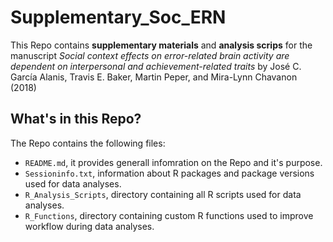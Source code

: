 # Supplementary_Soc_ERN

This Repo contains **supplementary materials** and **analysis scrips** for the manuscript _Social context effects on error-related brain activity are dependent on interpersonal and achievement-related traits_ by José C. García Alanis, Travis E. Baker, Martin Peper, and Mira-Lynn Chavanon (2018)

## What's in this Repo?

The Repo contains the following files:

- `README.md`, it provides generall infomration on the Repo and it's purpose.
- `Sessioninfo.txt`, information about R packages and package versions used for data analyses.
- `R_Analysis_Scripts`, directory containing all R scripts used for data analyses.
- `R_Functions`, directory containing custom R functions used to improve workflow during data analyses.
